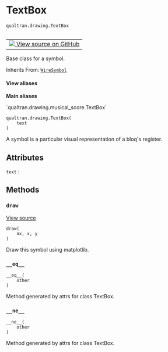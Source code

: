 # TextBox
`qualtran.drawing.TextBox`


<table class="tfo-notebook-buttons tfo-api nocontent" align="left">
<td>
  <a target="_blank" href="https://github.com/quantumlib/cirq-qubitization/blob/main/qualtran/drawing/musical_score.py#L360-L374">
    <img src="https://www.tensorflow.org/images/GitHub-Mark-32px.png" />
    View source on GitHub
  </a>
</td>
</table>



Base class for a symbol.

Inherits From: [`WireSymbol`](../../qualtran/drawing/WireSymbol.md)

<section class="expandable">
  <h4 class="showalways">View aliases</h4>
  <p>
<b>Main aliases</b>
<p>`qualtran.drawing.musical_score.TextBox`</p>
</p>
</section>

<pre class="devsite-click-to-copy prettyprint lang-py tfo-signature-link">
<code>qualtran.drawing.TextBox(
    text
)
</code></pre>



<!-- Placeholder for "Used in" -->

A symbol is a particular visual representation of a bloq's register.



<h2 class="add-link">Attributes</h2>

`text`<a id="text"></a>
: &nbsp;




## Methods

<h3 id="draw"><code>draw</code></h3>

<a target="_blank" class="external" href="https://github.com/quantumlib/cirq-qubitization/blob/main/qualtran/drawing/musical_score.py#L364-L374">View source</a>

<pre class="devsite-click-to-copy prettyprint lang-py tfo-signature-link">
<code>draw(
    ax, x, y
)
</code></pre>

Draw this symbol using matplotlib.


<h3 id="__eq__"><code>__eq__</code></h3>

<pre class="devsite-click-to-copy prettyprint lang-py tfo-signature-link">
<code>__eq__(
    other
)
</code></pre>

Method generated by attrs for class TextBox.


<h3 id="__ne__"><code>__ne__</code></h3>

<pre class="devsite-click-to-copy prettyprint lang-py tfo-signature-link">
<code>__ne__(
    other
)
</code></pre>

Method generated by attrs for class TextBox.




